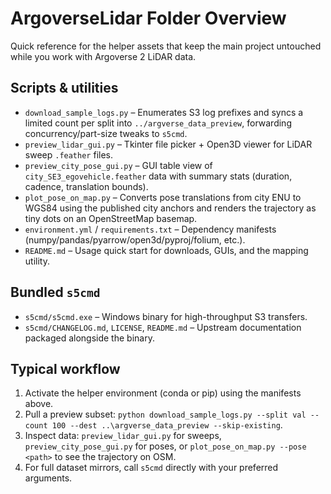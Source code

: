 # ArgoverseLidar Folder Overview

Quick reference for the helper assets that keep the main project untouched while you work with Argoverse 2 LiDAR data.

## Scripts & utilities
- `download_sample_logs.py` – Enumerates S3 log prefixes and syncs a limited count per split into `../argverse_data_preview`, forwarding concurrency/part-size tweaks to `s5cmd`.
- `preview_lidar_gui.py` – Tkinter file picker + Open3D viewer for LiDAR sweep `.feather` files.
- `preview_city_pose_gui.py` – GUI table view of `city_SE3_egovehicle.feather` data with summary stats (duration, cadence, translation bounds).
- `plot_pose_on_map.py` – Converts pose translations from city ENU to WGS84 using the published city anchors and renders the trajectory as tiny dots on an OpenStreetMap basemap.
- `environment.yml` / `requirements.txt` – Dependency manifests (numpy/pandas/pyarrow/open3d/pyproj/folium, etc.).
- `README.md` – Usage quick start for downloads, GUIs, and the mapping utility.

## Bundled `s5cmd`
- `s5cmd/s5cmd.exe` – Windows binary for high-throughput S3 transfers.
- `s5cmd/CHANGELOG.md`, `LICENSE`, `README.md` – Upstream documentation packaged alongside the binary.

## Typical workflow
1. Activate the helper environment (conda or pip) using the manifests above.
2. Pull a preview subset: `python download_sample_logs.py --split val --count 100 --dest ..\argverse_data_preview --skip-existing`.
3. Inspect data: `preview_lidar_gui.py` for sweeps, `preview_city_pose_gui.py` for poses, or `plot_pose_on_map.py --pose <path>` to see the trajectory on OSM.
4. For full dataset mirrors, call `s5cmd` directly with your preferred arguments.
